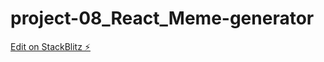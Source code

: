 # project-08_React_Meme-generator

[Edit on StackBlitz ⚡️](https://stackblitz.com/edit/react-ts-jmwfwv)